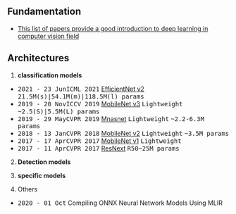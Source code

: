 ## Fundamentation
   - [This list of papers provide a good introduction to deep learning in computer vision field](./fundamental_paper.md)

## Architectures

1. **classification models** 

- <kbd>2021 - 23 Jun</kbd><kbd>ICML 2021</kbd> [EfficientNet v2](CNN/EfficientNetV2.md) <kbd>21.5M(s)|54.1M(m)|118.5M(l) params</kbd>
- <kbd>2019 - 20 Nov</kbd><kbd>ICCV 2019</kbd> [MobileNet v3](CNN/mobilenetv3.md) <kbd>Lightweight</kbd> <kbd>~2.5(S)|5.5M(L) params</kbd>
- <kbd>2019 - 29 May</kbd><kbd>CVPR 2019</kbd> [Mnasnet](CNN/MnasNet.md) <kbd>Lightweight</kbd> <kbd>~2.2-6.3M params</kbd>
- <kbd>2018 - 13 Jan</kbd><kbd>CVPR 2018</kbd> [MobileNet v2](CNN/mobilenetv2.md) <kbd>Lightweight</kbd> <kbd>~3.5M params</kbd>
- <kbd>2017 - 17 Apr</kbd><kbd>CVPR 2017</kbd> [MobileNet v1](CNN/mobilenet.md)  <kbd>Lightweight</kbd>
- <kbd>2017 - 11 Apr</kbd><kbd>CVPR 2017</kbd> [ResNext](CNN/resnext.md) <kbd>R50~25M params</kbd>

2.  **Detection models**


3.  **specific models**

4. Others

- <kbd>2020 - 01 Oct</kbd> Compiling ONNX Neural Network Models Using MLIR
